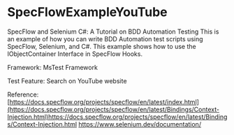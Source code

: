 # SpecFlowExampleYouTube

SpecFlow and Selenium C#: A Tutorial on BDD Automation Testing
This is an example of how you can write BDD Automation test scripts using SpecFlow, Selenium, and C#.
This example shows how to use the IObjectContainer Interface in SpecFlow Hooks.

Framework: MsTest Framework

Test Feature: 
Search on YouTube website

Reference:
[https://docs.specflow.org/projects/specflow/en/latest/index.html](https://docs.specflow.org/projects/specflow/en/latest/Bindings/Context-Injection.html)https://docs.specflow.org/projects/specflow/en/latest/Bindings/Context-Injection.html
https://www.selenium.dev/documentation/
